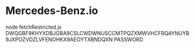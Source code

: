 # Mercedes-Benz.io


node fetchRestricted.js DWQGBF9KHYXDBJGBA9CSLCWDWNUSCCMTPQZXMWVHCFRQAYNUYB9JXPOZVDZLVFENOHKX9AEOYTXBNDQXN PASSWORD